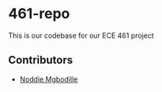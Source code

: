 # 461-repo

This is our codebase for our ECE 461 project

## Contributors
* [Noddie Mgbodille](https://github.com/nmgbodil)